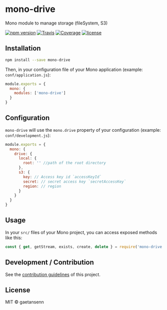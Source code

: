 # mono-drive

Mono module to manage storage (fileSystem, S3)

[![npm version](https://img.shields.io/npm/v/mono-drive.svg)](https://www.npmjs.com/package/mono-drive)
[![Travis](https://img.shields.io/travis/gaetansenn/mono-drive/master.svg)](https://travis-ci.org/gaetansenn/mono-drive)
[![Coverage](https://img.shields.io/codecov/c/github/gaetansenn/mono-drive/master.svg)](https://codecov.io/gh/gaetansenn/mono-drive)
[![license](https://img.shields.io/github/license/gaetansenn/mono-drive.svg)](https://github.com/gaetansenn/mono-drive/blob/master/LICENSE)

## Installation

```bash
npm install --save mono-drive
```

Then, in your configuration file of your Mono application (example: `conf/application.js`):

```js
module.exports = {
  mono: {
    modules: ['mono-drive']
  }
}
```

## Configuration

`mono-drive` will use the `mono.drive` property of your configuration (example: `conf/development.js`):

```js
module.exports = {
  mono: {
    drive: {
      local: {
        root: '' //path of the root directory
      },
      s3: {
        key: // Access key id `accessKeyId`
        secret: // secret access key `secretAccessKey`
        region: // region
      }
    }
  }
}
```

## Usage

In your `src/` files of your Mono project, you can access exposed methods like this:

```js
const { get, getStream, exists, create, delete } = require('mono-drive')
```

## Development / Contribution

See the [contribution guidelines](CONTRIBUTING.md) of this project.

## License

MIT &copy; gaetansenn
